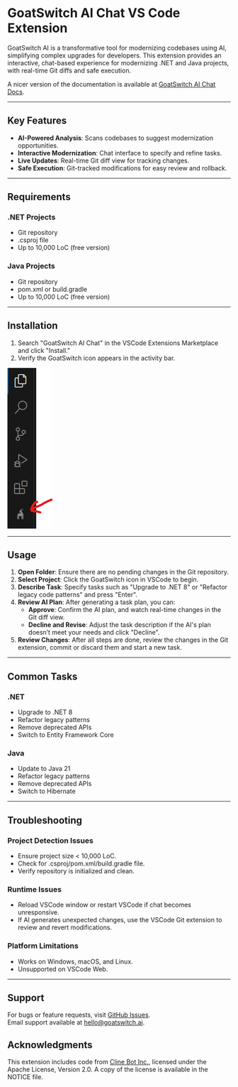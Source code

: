 # GoatSwitch AI Chat VS Code Extension

GoatSwitch AI is a transformative tool for modernizing codebases using AI, simplifying complex upgrades for developers. This extension provides an interactive, chat-based experience for modernizing .NET and Java projects, with real-time Git diffs and safe execution.

A nicer version of the documentation is available at [GoatSwitch AI Chat Docs](https://docs.goatswitch.ai).

---

## Key Features

- **AI-Powered Analysis**: Scans codebases to suggest modernization opportunities.
- **Interactive Modernization**: Chat interface to specify and refine tasks.
- **Live Updates**: Real-time Git diff view for tracking changes.
- **Safe Execution**: Git-tracked modifications for easy review and rollback.

---

## Requirements

### .NET Projects

- Git repository
- .csproj file
- Up to 10,000 LoC (free version)

### Java Projects

- Git repository
- pom.xml or build.gradle
- Up to 10,000 LoC (free version)

---

## Installation

1. Search "GoatSwitch AI Chat" in the VSCode Extensions Marketplace and click "Install."
2. Verify the GoatSwitch icon appears in the activity bar.

![GoatSwitch Installed](media/gs_installed.png)

---

## Usage

1. **Open Folder**: Ensure there are no pending changes in the Git repository.
2. **Select Project**: Click the GoatSwitch icon in VSCode to begin.
3. **Describe Task**: Specify tasks such as "Upgrade to .NET 8" or "Refactor legacy code patterns" and press "Enter".
4. **Review AI Plan**: After generating a task plan, you can:
   - **Approve**: Confirm the AI plan, and watch real-time changes in the Git diff view.
   - **Decline and Revise**: Adjust the task description if the AI's plan doesn’t meet your needs and click "Decline".
5. **Review Changes**: After all steps are done, review the changes in the Git extension, commit or discard them and start a new task.

---

## Common Tasks

### .NET

- Upgrade to .NET 8
- Refactor legacy patterns
- Remove deprecated APIs
- Switch to Entity Framework Core

### Java

- Update to Java 21
- Refactor legacy patterns
- Remove deprecated APIs
- Switch to Hibernate

---

## Troubleshooting

### Project Detection Issues

- Ensure project size < 10,000 LoC.
- Check for .csproj/pom.xml/build.gradle file.
- Verify repository is initialized and clean.

### Runtime Issues

- Reload VSCode window or restart VSCode if chat becomes unresponsive.
- If AI generates unexpected changes, use the VSCode Git extension to review and revert modifications.

### Platform Limitations

- Works on Windows, macOS, and Linux.
- Unsupported on VSCode Web.

---

## Support

For bugs or feature requests, visit [GitHub Issues](https://github.com/GoatSwitch/web-docs).  
Email support available at hello@goatswitch.ai.

## Acknowledgments

This extension includes code from [Cline Bot Inc.](https://github.com/cline/cline), licensed under the Apache License, Version 2.0. A copy of the license is available in the NOTICE file.
